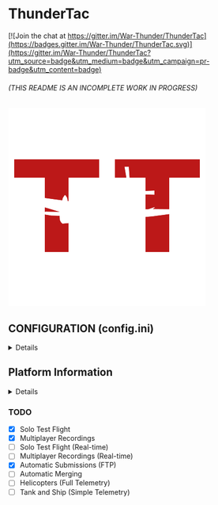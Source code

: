 # ThunderTac  

[![Join the chat at https://gitter.im/War-Thunder/ThunderTac](https://badges.gitter.im/War-Thunder/ThunderTac.svg)](https://gitter.im/War-Thunder/ThunderTac?utm_source=badge&utm_medium=badge&utm_campaign=pr-badge&utm_content=badge)

###### (THIS README IS AN INCOMPLETE WORK IN PROGRESS)

![](https://raw.githubusercontent.com/diVineProportion/ThunderTac/master/resources/thundertac_white_400.png)  


 
## CONFIGURATION (config.ini)

<details>
 
 - Location: `%LOCALAPPDATA%\WarThunderApps\ThunderTac\update\config.ini`
 - Access: `ThunderTac.exe --config 1`



|categ\|y|key|value|description|notes|
|--|--|--|--|--|
netw\|k | source_ip | `127.0.0.1` \| `localhost` \| `192.168.xxx.xxx` | address to access the telemetry | PS4 / XBO directions below
netw\|k | source_pt | `8111 `| port to access the telemetry | don't change this unless you know what you are doing| 
general | ttac_usr |  `diVineProption` | name displayed in tacview | must match in-game name |
general | ttac_mas |  `diVineProption` | host of the session | must match in-game name | 
general | ttac_rec |  `ttac.rec` | chat cmd to start rec | must match exactly |
~~general~~ | ~~ttac_end~~ |  ~~`ttac.end`~~ | ~~chat cmd to end rec~~ | DISABLED |
loguru | level |  `CRITICAL` \| `WARNING` \| `DEBUG` \| `INFO` | level of msgs that show in cmd window | `INFO` for the least |
debug | debug_on |  `True` \| `False` | automatic recording start in mp battles | for single player recording |
ftpcred | ftp_send |  `True` \| `False` | Submit zipped recording | Avoid having to send file to host (for merging) manually
ftpcred | ftp_addr |  `address` | ftp submission adress (working public sample provided) | don't include the protocol `ftp://` |
ftpcred | ftp_user |  `username` \| `anonymous` | ftp username credentials | not sure if anonymous works for you ftp server |
ftpcred | ftp_pass |  `passw\|d` \| `None` | ftp password credentials | leave blank for ftp with anonymous logins  |
ftpcred | ftp_sess |  `/some/remote/path` | path on remote directory | easier to find your you session
pyupdater | channel |  `stable` \|  `beta` \| `alpha` | release channel | stable safest |
pyupdater | strict |  `True` \| `False` | stay on set channel | set False for all updates 
configinit | first_run |  `True` \| `False` | first time running | soon depreciated |


# </details>

## Platform Information  

<details>  

##### PC  
+ Windows  
  + \#PCMasterRace  
  
+ LINUX:   
  + Progress: 80% Completed  
  + Testers needed  
+ MAC:  
  + lol  
##### CONSOLE  
  
  
+ PS4*:  
  + Get PS4 IP Address:  
      + `PS4 Settings` &#8594; `Network` &#8594; `View Connection Status` &#8594; `IP Address`  
 + Update `client.ini`  
 + Under the `[network]` category, replace `source_ip` with the `IP Address`   
+ It should be `192.168.xxx.xxx`  
  
+ XBO:  
  + I have no idea with XBO. If you know someone with XBO that's interested, send them my way.  
      
      
> \* I began working with someone on PS4 to see if it outputs the web interface (this is what is needed for the data)  
and we were able to verify that the PS4 does output the map, but we weren't able to do a proper test. I am fairly  
confident that this works, but don't hold me to it. You will need a laptop or computer on the **same network** as the PS4.

</details>

  ### TODO
 - [x] Solo Test Flight
 - [x] Multiplayer Recordings
 - [ ] Solo Test Flight (Real-time)
 - [ ] Multiplayer Recordings (Real-time)
 - [x] Automatic Submissions (FTP)
 - [ ] Automatic Merging
 - [ ] Helicopters (Full Telemetry)
 - [ ] Tank and Ship (Simple Telemetry)